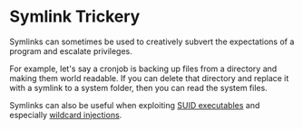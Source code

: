 # Symlink Trickery

Symlinks can sometimes be used to creatively subvert the expectations of a program and escalate privileges.&#x20;

For example, let's say a cronjob is backing up files from a directory and making them world readable. If you can delete that directory and replace it with a symlink to a system folder, then you can read the system files.

Symlinks can also be useful when exploiting [SUID executables](suid-bit.md) and especially [wildcard injections](wildcard-injection.md#chmod-chown-privilege-hijack).

